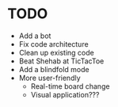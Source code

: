 # TODO
- Add a bot
- Fix code architecture
- Clean up existing code
- Beat Shehab at TicTacToe
- Add a blindfold mode
- More user-friendly
  - Real-time board change
  - Visual application???